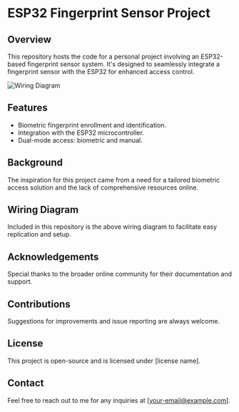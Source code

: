 
# ESP32 Fingerprint Sensor Project

## Overview
This repository hosts the code for a personal project involving an ESP32-based fingerprint sensor system. It's designed to seamlessly integrate a fingerprint sensor with the ESP32 for enhanced access control.

![Wiring Diagram](https://i.gyazo.com/9252d290b10dd529fbd9b503a8be1aed.png)

## Features
- Biometric fingerprint enrollment and identification.
- Integration with the ESP32 microcontroller.
- Dual-mode access: biometric and manual.

## Background
The inspiration for this project came from a need for a tailored biometric access solution and the lack of comprehensive resources online.

## Wiring Diagram
Included in this repository is the above wiring diagram to facilitate easy replication and setup.

## Acknowledgements
Special thanks to the broader online community for their documentation and support.

## Contributions
Suggestions for improvements and issue reporting are always welcome.

## License
This project is open-source and is licensed under [license name].

## Contact
Feel free to reach out to me for any inquiries at [your-email@example.com].
